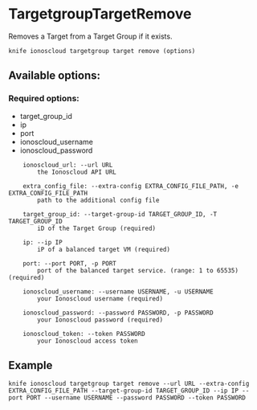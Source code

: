 # TargetgroupTargetRemove

Removes a Target from a Target Group if it exists.

```text
knife ionoscloud targetgroup target remove (options)
```

## Available options:

### Required options:

* target\_group\_id
* ip
* port
* ionoscloud\_username
* ionoscloud\_password

```text
    ionoscloud_url: --url URL
        the Ionoscloud API URL

    extra_config_file: --extra-config EXTRA_CONFIG_FILE_PATH, -e EXTRA_CONFIG_FILE_PATH
        path to the additional config file

    target_group_id: --target-group-id TARGET_GROUP_ID, -T TARGET_GROUP_ID
        iD of the Target Group (required)

    ip: --ip IP
        iP of a balanced target VM (required)

    port: --port PORT, -p PORT
        port of the balanced target service. (range: 1 to 65535) (required)

    ionoscloud_username: --username USERNAME, -u USERNAME
        your Ionoscloud username (required)

    ionoscloud_password: --password PASSWORD, -p PASSWORD
        your Ionoscloud password (required)

    ionoscloud_token: --token PASSWORD
        your Ionoscloud access token

```
## Example

```text
knife ionoscloud targetgroup target remove --url URL --extra-config EXTRA_CONFIG_FILE_PATH --target-group-id TARGET_GROUP_ID --ip IP --port PORT --username USERNAME --password PASSWORD --token PASSWORD
```
